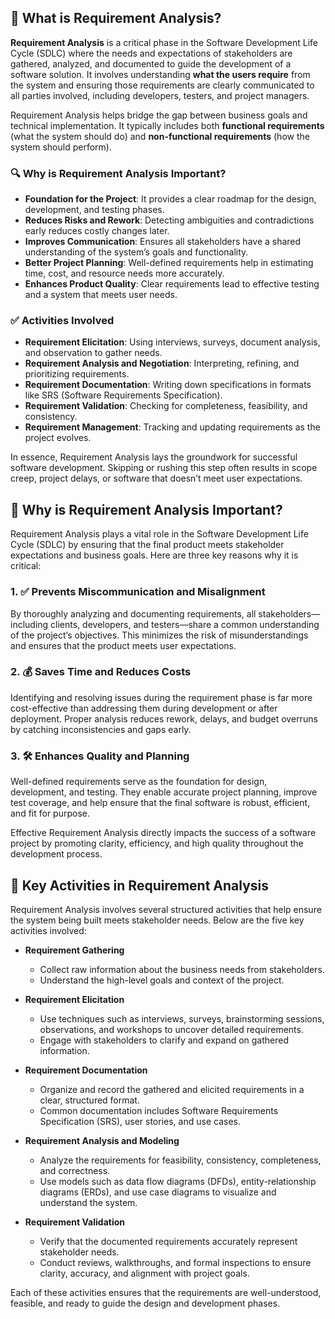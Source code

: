## 📘 What is Requirement Analysis?

**Requirement Analysis** is a critical phase in the Software Development Life Cycle (SDLC) where the needs and expectations of stakeholders are gathered, analyzed, and documented to guide the development of a software solution. It involves understanding **what the users require** from the system and ensuring those requirements are clearly communicated to all parties involved, including developers, testers, and project managers.

Requirement Analysis helps bridge the gap between business goals and technical implementation. It typically includes both **functional requirements** (what the system should do) and **non-functional requirements** (how the system should perform).

### 🔍 Why is Requirement Analysis Important?

- **Foundation for the Project**: It provides a clear roadmap for the design, development, and testing phases.
- **Reduces Risks and Rework**: Detecting ambiguities and contradictions early reduces costly changes later.
- **Improves Communication**: Ensures all stakeholders have a shared understanding of the system’s goals and functionality.
- **Better Project Planning**: Well-defined requirements help in estimating time, cost, and resource needs more accurately.
- **Enhances Product Quality**: Clear requirements lead to effective testing and a system that meets user needs.

### ✅ Activities Involved

- **Requirement Elicitation**: Using interviews, surveys, document analysis, and observation to gather needs.
- **Requirement Analysis and Negotiation**: Interpreting, refining, and prioritizing requirements.
- **Requirement Documentation**: Writing down specifications in formats like SRS (Software Requirements Specification).
- **Requirement Validation**: Checking for completeness, feasibility, and consistency.
- **Requirement Management**: Tracking and updating requirements as the project evolves.

In essence, Requirement Analysis lays the groundwork for successful software development. Skipping or rushing this step often results in scope creep, project delays, or software that doesn’t meet user expectations.
## 🚀 Why is Requirement Analysis Important?

Requirement Analysis plays a vital role in the Software Development Life Cycle (SDLC) by ensuring that the final product meets stakeholder expectations and business goals. Here are three key reasons why it is critical:

### 1. ✅ Prevents Miscommunication and Misalignment
By thoroughly analyzing and documenting requirements, all stakeholders—including clients, developers, and testers—share a common understanding of the project’s objectives. This minimizes the risk of misunderstandings and ensures that the product meets user expectations.

### 2. 💰 Saves Time and Reduces Costs
Identifying and resolving issues during the requirement phase is far more cost-effective than addressing them during development or after deployment. Proper analysis reduces rework, delays, and budget overruns by catching inconsistencies and gaps early.

### 3. 🛠️ Enhances Quality and Planning
Well-defined requirements serve as the foundation for design, development, and testing. They enable accurate project planning, improve test coverage, and help ensure that the final software is robust, efficient, and fit for purpose.

Effective Requirement Analysis directly impacts the success of a software project by promoting clarity, efficiency, and high quality throughout the development process.
## 🧩 Key Activities in Requirement Analysis

Requirement Analysis involves several structured activities that help ensure the system being built meets stakeholder needs. Below are the five key activities involved:

- **Requirement Gathering**
  - Collect raw information about the business needs from stakeholders.
  - Understand the high-level goals and context of the project.

- **Requirement Elicitation**
  - Use techniques such as interviews, surveys, brainstorming sessions, observations, and workshops to uncover detailed requirements.
  - Engage with stakeholders to clarify and expand on gathered information.

- **Requirement Documentation**
  - Organize and record the gathered and elicited requirements in a clear, structured format.
  - Common documentation includes Software Requirements Specification (SRS), user stories, and use cases.

- **Requirement Analysis and Modeling**
  - Analyze the requirements for feasibility, consistency, completeness, and correctness.
  - Use models such as data flow diagrams (DFDs), entity-relationship diagrams (ERDs), and use case diagrams to visualize and understand the system.

- **Requirement Validation**
  - Verify that the documented requirements accurately represent stakeholder needs.
  - Conduct reviews, walkthroughs, and formal inspections to ensure clarity, accuracy, and alignment with project goals.

Each of these activities ensures that the requirements are well-understood, feasible, and ready to guide the design and development phases.
